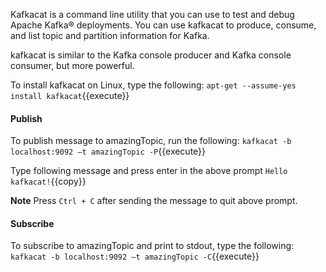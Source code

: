 Kafkacat is a command line utility that you can use to test and debug Apache Kafka® deployments. You can use kafkacat to produce, consume, and list topic and partition information for Kafka.

kafkacat is similar to the Kafka console producer and Kafka console consumer, but more powerful.

To install kafkacat on Linux, type the following:
`apt-get --assume-yes install kafkacat`{{execute}} 

#### Publish
To publish message to amazingTopic, run the following:
`kafkacat -b localhost:9092 –t amazingTopic -P`{{execute}} 

Type following message and press enter in the above prompt `Hello kafkacat!`{{copy}} 

**Note** Press `Ctrl + C` after sending the message to quit above prompt.

#### Subscribe
To subscribe to amazingTopic and print to stdout, type the following:
`kafkacat -b localhost:9092 –t amazingTopic -C`{{execute}} 